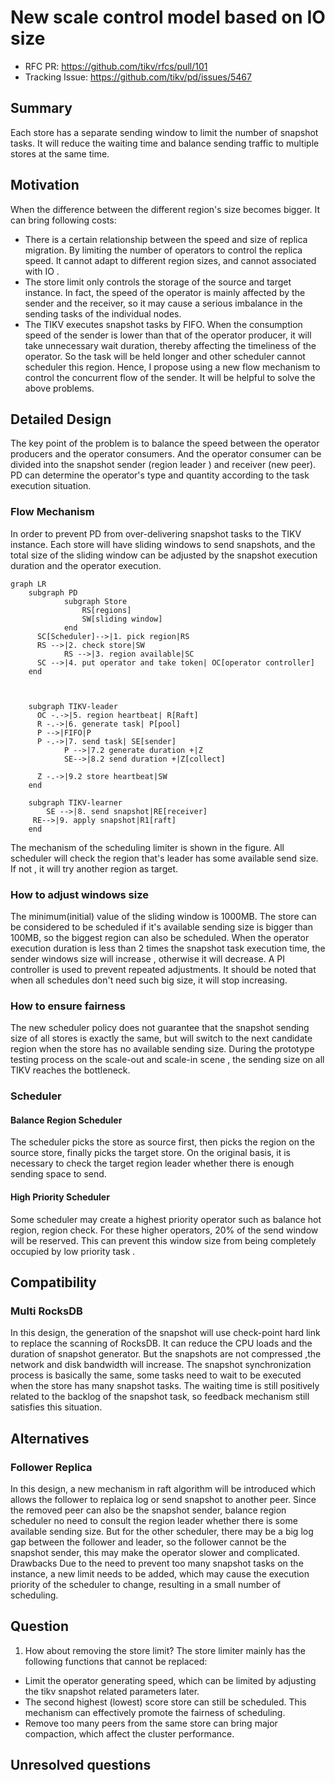 # New scale control model based on IO size
- RFC PR: https://github.com/tikv/rfcs/pull/101
- Tracking Issue: https://github.com/tikv/pd/issues/5467
## Summary
Each store has a separate sending window to limit the number of snapshot tasks. It will reduce the waiting time and balance sending traffic to multiple stores at the same time. 
## Motivation
When the difference between the different region's size becomes bigger. It can bring following costs:
- There is a certain relationship between the speed and size of replica migration. By limiting the number of operators to control the replica speed. It cannot adapt to different region sizes, and cannot associated with IO .
- The store limit only controls the storage of the source and target instance. In fact, the speed of the operator is mainly affected by the sender and the receiver, so it may cause a serious imbalance in the sending tasks of the individual nodes.
- The TIKV executes snapshot tasks by FIFO. When the consumption speed of the sender is lower than that of the operator producer, it will take unnecessary wait duration, thereby affecting the timeliness of the operator. So the task will be held longer and other scheduler cannot scheduler this region. 
Hence, I propose using a new flow mechanism to control the concurrent flow of the sender. It will be helpful to solve the above problems.
## Detailed Design
The key point of the problem is to balance the speed between the operator producers and the operator consumers. And the operator consumer can be divided into the snapshot sender (region leader ) and receiver (new peer). PD can determine the operator's type and quantity according to the task execution situation. 

### Flow Mechanism
In order to prevent PD from over-delivering snapshot tasks to the TIKV instance. Each store will have sliding windows to send snapshots, and the total size of the sliding window can be adjusted by the snapshot execution duration and the operator execution. 
```mermaid
graph LR
    subgraph PD
            subgraph Store
                RS[regions]
                SW[sliding window]
            end
      SC[Scheduler]-->|1. pick region|RS
      RS -->|2. check store|SW
            RS -->|3. region available|SC 
      SC -->|4. put operator and take token| OC[operator controller]    
    end 

    
    
    subgraph TIKV-leader
      OC -.->|5. region heartbeat| R[Raft]
      R -.->|6. generate task| P[pool]
      P -->|FIFO|P
      P -.->|7. send task| SE[sender]
            P -->|7.2 generate duration +|Z
            SE-->|8.2 send duration +|Z[collect]
      
      Z -.->|9.2 store heartbeat|SW
    end 
    
    subgraph TIKV-learner
        SE -->|8. send snapshot|RE[receiver]
     RE-->|9. apply snapshot|R1[raft]
    end
```

The mechanism of the scheduling limiter is shown in the figure. All scheduler will check the region that's leader has some available send size. If not , it will try another region as target.

### How to adjust windows size 
The minimum(initial) value of the sliding window is 1000MB. The store can be considered to be scheduled if it's available sending size is bigger than 100MB, so the biggest region can also be scheduled. 
When the operator execution duration is less than 2 times the snapshot task execution time, the sender windows size will increase , otherwise it will decrease. A PI controller is used to prevent repeated adjustments. It should be noted that when all schedules don't need such big size, it will stop increasing. 

### How to ensure fairness 
The new scheduler policy does not guarantee that the snapshot sending size of all stores is exactly the same, but will switch to the next candidate region when the store has no available sending size. During the prototype testing process on the scale-out and scale-in scene , the sending size on all TIKV reaches the bottleneck. 

### Scheduler 
#### Balance Region Scheduler 
The scheduler picks the store as source first, then picks the region on the source store, finally picks the target store. On the original basis, it is necessary to check the target region leader whether there is enough sending space to send. 
#### High Priority Scheduler 
Some scheduler may create a highest priority operator such as balance hot region, region check. For these higher operators, 20% of the send window will be reserved. This can prevent this window size from being completely occupied by low priority task .

## Compatibility
### Multi RocksDB
In this design, the generation of the snapshot will use check-point hard link to replace the scanning of RocksDB. It can reduce the CPU loads and the duration of snapshot generator. But the snapshots are not compressed ,the network and disk bandwidth will increase. 
The snapshot synchronization process is basically the same, some tasks need to wait to be executed when the store has many snapshot tasks. The waiting time is still positively related to the backlog of the snapshot task, so feedback mechanism still satisfies this situation. 
## Alternatives
### Follower Replica 
In this design, a new mechanism in raft algorithm will be introduced which allows the follower to replaica log or send snapshot to another peer. Since the removed peer can also be the snapshot sender, balance region scheduler no need to consult the region leader whether there is some available sending size. 
But for the other scheduler, there may be a big log gap between the follower and leader, so the follower cannot be the snapshot sender, this may make the operator slower and complicated.
Drawbacks
Due to the need to prevent too many snapshot tasks on the instance, a new limit needs to be added, which may cause the execution priority of the scheduler to change, resulting in a small number of scheduling. 

## Question
1. How about removing the store limit?
The store limiter mainly has the following functions that cannot be replaced:
- Limit the operator generating speed, which can be limited by adjusting the tikv snapshot related parameters later. 
- The second highest (lowest) score store can still be scheduled. This mechanism can effectively promote the fairness of scheduling.
- Remove too many peers from the same store can bring major compaction, which affect the cluster performance.

## Unresolved questions